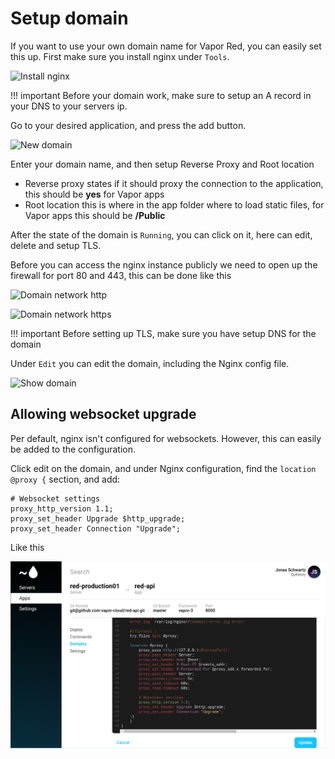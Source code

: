 # Setup domain

If you want to use your own domain name for Vapor Red, you can easily set this up. First make sure you install nginx under `Tools`.

![Install nginx](../images/install_nginx.png)

!!! important
    Before your domain work, make sure to setup an A record in your DNS to your servers ip.

Go to your desired application, and press the add button.

![New domain](../images/new-domain.png)

Enter your domain name, and then setup Reverse Proxy and Root location

* Reverse proxy states if it should proxy the connection to the application, this should be **yes** for Vapor apps
* Root location this is where in the app folder where to load static files, for Vapor apps this should be **/Public**

After the state of the domain is `Running`, you can click on it, here can edit, delete and setup TLS.

Before you can access the nginx instance publicly we need to open up the firewall for port 80 and 443, this can be done like this

![Domain network http](../images/domain_network_80.png)

![Domain network https](../images/domain_network_443.png)

!!! important
    Before setting up TLS, make sure you have setup DNS for the domain

Under `Edit` you can edit the domain, including the Nginx config file.

![Show domain](../images/show-domain.png)

## Allowing websocket upgrade

Per default, nginx isn't configured for websockets. However, this can easily be added to the configuration.

Click edit on the domain, and under Nginx configuration, find the `location @proxy {` section, and add:

```
# Websocket settings
proxy_http_version 1.1;
proxy_set_header Upgrade $http_upgrade;
proxy_set_header Connection "Upgrade";
```

Like this

![Domain websocket](../images/domain-websocket.png)